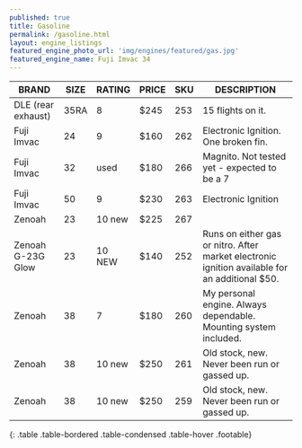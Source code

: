 ```yaml
---
published: true
title: Gasoline
permalink: /gasoline.html
layout: engine_listings
featured_engine_photo_url: 'img/engines/featured/gas.jpg'
featured_engine_name: Fuji Imvac 34
---
```



















BRAND              |  SIZE   |  RATING  |  PRICE  |  SKU   |   DESCRIPTION
-------------------|---------|----------|---------|--------|-------------------
DLE (rear exhaust) | 35RA    | 8        | $245    | 253    | 15 flights on it.
Fuji Imvac         | 24      | 9        | $160    | 262    | Electronic Ignition. One broken fin.  
Fuji Imvac         | 32      | used     | $180    | 266    | Magnito.  Not tested yet - expected to be a 7                                
Fuji Imvac         | 50      | 9        | $230    | 263    | Electronic Ignition
Zenoah             | 23      | 10 new   | $225    | 267    |  
Zenoah G-23G Glow  | 23      | 10 NEW   | $140    | 252    | Runs on either gas or nitro. After market electronic ignition available for an additional $50.
Zenoah             | 38      | 7        | $180    | 260    | My personal engine. Always dependable.  Mounting system included. 
Zenoah             | 38      | 10 new   | $250    | 261    | Old stock, new.  Never been run or gassed up.
Zenoah             | 38      | 10 new   | $250    | 259    | Old stock, new.  Never been run or gassed up.
{: .table .table-bordered .table-condensed .table-hover .footable}
